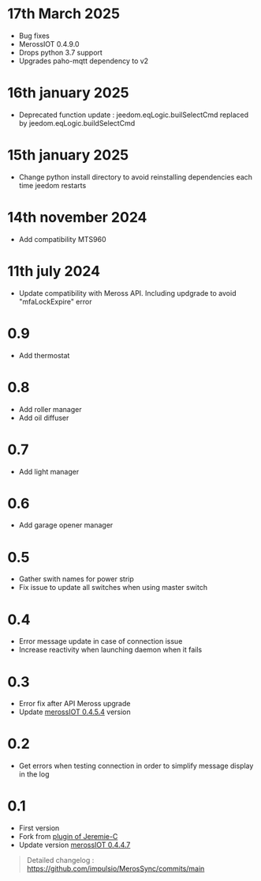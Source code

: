 # 17th March 2025
- Bug fixes
- MerossIOT 0.4.9.0
- Drops python 3.7 support
- Upgrades paho-mqtt dependency to v2

# 16th january 2025
- Deprecated function update : jeedom.eqLogic.builSelectCmd replaced by jeedom.eqLogic.buildSelectCmd

# 15th january 2025
- Change python install directory to avoid reinstalling dependencies each time jeedom restarts

# 14th november 2024
- Add compatibility MTS960

# 11th july 2024
- Update compatibility with Meross API. Including updgrade to avoid "mfaLockExpire" error

# 0.9
- Add thermostat

# 0.8
- Add roller manager
- Add oil diffuser

# 0.7
- Add light manager

# 0.6
- Add garage opener manager

# 0.5
- Gather swith names for power strip
- Fix issue to update all switches when using master switch

# 0.4
- Error message update in case of connection issue
- Increase reactivity when launching daemon when it fails

# 0.3
- Error fix after API Meross upgrade
- Update [merossIOT 0.4.5.4](https://github.com/albertogeniola/MerossIot) version

# 0.2
- Get errors when testing connection in order to simplify message display in the log

# 0.1

- First version
- Fork from [plugin of Jeremie-C](https://github.com/Jeremie-C/plugin-MerossIOT)
- Update version [merossIOT 0.4.4.7](https://github.com/albertogeniola/MerossIot)


> Detailed changelog :
> <https://github.com/impulsio/MerosSync/commits/main>

